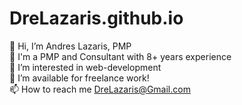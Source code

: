 # DreLazaris.github.io

👋 Hi, I’m Andres Lazaris, PMP
<br>🚀 I'm a PMP and Consultant with 8+ years experience
<br>👀 I’m interested in web-development
<br>💞️ I’m available for freelance work!
<br>📫 How to reach me DreLazaris@Gmail.com
